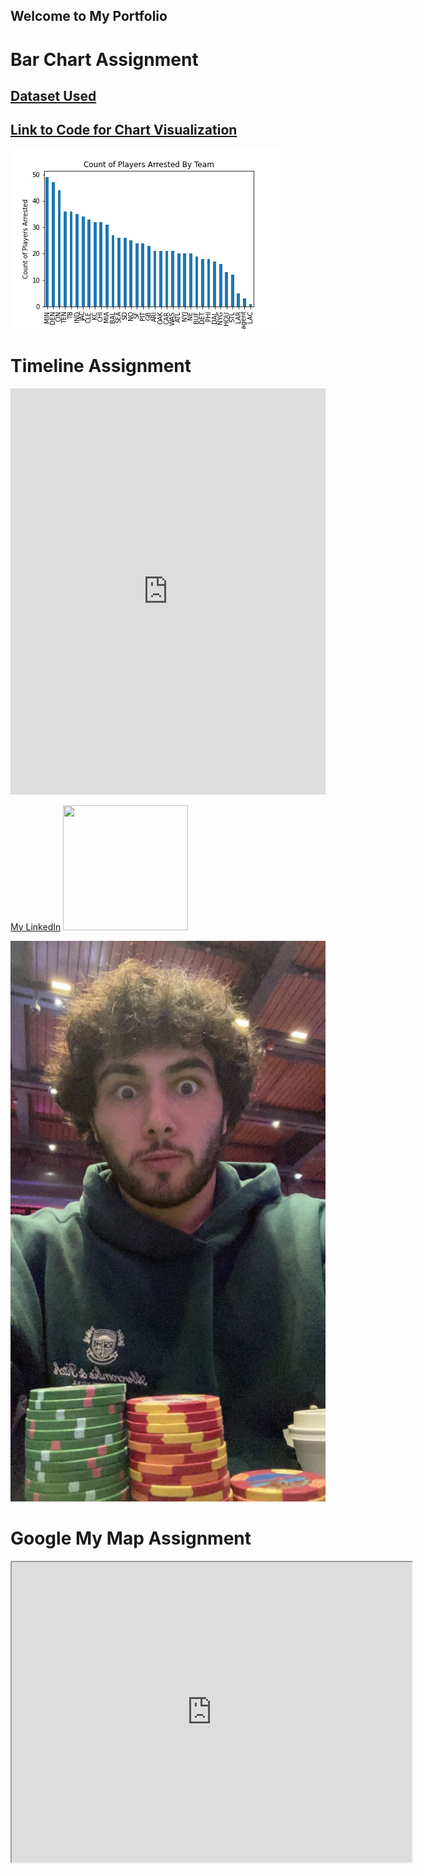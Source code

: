 ## Welcome to My Portfolio


# Bar Chart Assignment 
## [Dataset Used](https://www.kaggle.com/datasets/patrickmurphy/nfl-arrests?resource=download)
## [Link to Code for Chart Visualization](https://www.kaggle.com/stevenkattouf/notebook1fd28a46ec)
![alt text](my_image.png)


# Timeline Assignment
<iframe src='https://cdn.knightlab.com/libs/timeline3/latest/embed/index.html?source=1UBzkD5wF7iHWrda98jc1tKDTleIcoAbWAhkebw2TUsw&font=Default&lang=en&initial_zoom=2&height=650' width='100%' height='650' webkitallowfullscreen mozallowfullscreen allowfullscreen frameborder='0'></iframe>

[My LinkedIn](https://www.linkedin.com/in/steven-kattouf/) 
<img src="https://www.canva.com/design/DAFAiEZTvJI/tjAHXRAeoc2zlRFCE_R9FA/edit?utm_content=DAFAiEZTvJI&utm_campaign=designshare&utm_medium=link2&utm_source=sharebutton" width="200" height="200" />

<!-- <img src="image url" alt="image title" width="200"/> -->
![](IMG-3256.JPG)

# Google My Map Assignment 
<iframe src="https://www.google.com/maps/d/embed?mid=1-mp_Hc652xhvs_aEKSE4MgXHvvSvI-B3&ehbc=2E312F" width="640" height="480"></iframe>


```
